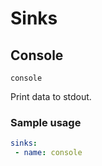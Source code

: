 # Sinks

## Console

`console`

Print data to stdout.

### Sample usage

```yaml
sinks:
 - name: console
```
